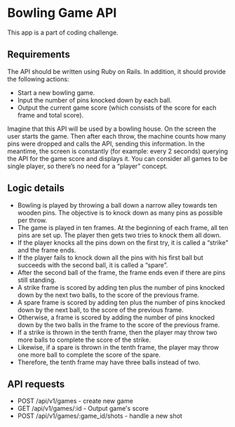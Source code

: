 # Bowling Game API

This app is a part of coding challenge.

## Requirements

The API should be written using Ruby on Rails. In addition, it should provide the following actions:
* Start a new bowling game.
* Input the number of pins knocked down by each ball.
* Output the current game score (which consists of the score for each frame and total score).

Imagine that this API will be used by a bowling house. On the screen the user starts the game. Then after each throw, the machine counts how many pins were dropped and calls the API, sending this information. In the meantime, the screen is constantly (for example: every 2 seconds) querying the API for the game score and displays it. You can consider all games to be single player, so there’s no need for a “player” concept.

## Logic details

* Bowling is played by throwing a ball down a narrow alley towards ten wooden pins. The objective is to knock down as many pins as possible per throw.
* The game is played in ten frames. At the beginning of each frame, all ten pins are set up. The player then gets two tries to knock them all down.
* If the player knocks all the pins down on the first try, it is called a “strike” and the frame ends.
* If the player fails to knock down all the pins with his first ball but succeeds with the second ball, it is called a “spare”.
* After the second ball of the frame, the frame ends even if there are pins still standing.
* A strike frame is scored by adding ten plus the number of pins knocked down by the next two balls, to the score of the previous frame.
* A spare frame is scored by adding ten plus the number of pins knocked down by the next ball, to the score of the previous frame.
* Otherwise, a frame is scored by adding the number of pins knocked down by the two balls in the frame to the score of the previous frame.
* If a strike is thrown in the tenth frame, then the player may throw two more balls to complete the score of the strike.
* Likewise, if a spare is thrown in the tenth frame, the player may throw one more ball to complete the score of the spare.
* Therefore, the tenth frame may have three balls instead of two.


## API requests

* POST /api/v1/games - create new game
* GET  /api/v1/games/:id - Output game's score
* POST /api/v1/games/:game_id/shots - handle a new shot
